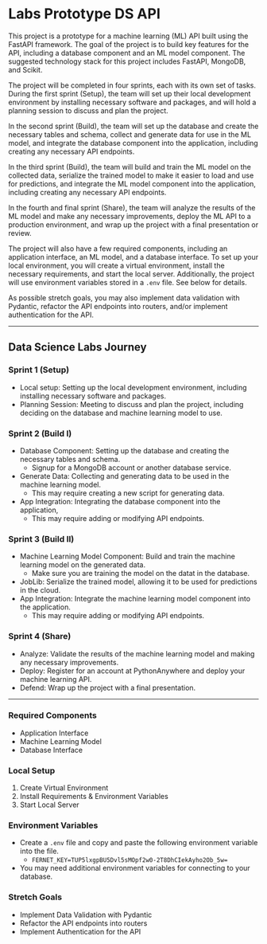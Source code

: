 # Labs Prototype DS API
This project is a prototype for a machine learning (ML) API built using the FastAPI framework. The goal of the project is to build key features for the API, including a database component and an ML model component. The suggested technology stack for this project includes FastAPI, MongoDB, and Scikit.

The project will be completed in four sprints, each with its own set of tasks. During the first sprint (Setup), the team will set up their local development environment by installing necessary software and packages, and will hold a planning session to discuss and plan the project.

In the second sprint (Build), the team will set up the database and create the necessary tables and schema, collect and generate data for use in the ML model, and integrate the database component into the application, including creating any necessary API endpoints.

In the third sprint (Build), the team will build and train the ML model on the collected data, serialize the trained model to make it easier to load and use for predictions, and integrate the ML model component into the application, including creating any necessary API endpoints.

In the fourth and final sprint (Share), the team will analyze the results of the ML model and make any necessary improvements, deploy the ML API to a production environment, and wrap up the project with a final presentation or review.

The project will also have a few required components, including an application interface, an ML model, and a database interface. To set up your local environment, you will create a virtual environment, install the necessary requirements, and start the local server. Additionally, the project will use environment variables stored in a `.env` file. See below for details.

As possible stretch goals, you may also implement data validation with Pydantic, refactor the API endpoints into routers, and/or implement authentication for the API.

---
## Data Science Labs Journey

### Sprint 1 (Setup)
- Local setup: Setting up the local development environment, including installing necessary software and packages.
- Planning Session: Meeting to discuss and plan the project, including deciding on the database and machine learning model to use.

### Sprint 2 (Build I)
- Database Component: Setting up the database and creating the necessary tables and schema.
  - Signup for a MongoDB account or another database service. 
- Generate Data: Collecting and generating data to be used in the machine learning model.
  - This may require creating a new script for generating data.
- App Integration: Integrating the database component into the application, 
  - This may require adding or modifying API endpoints.

### Sprint 3 (Build II)
- Machine Learning Model Component: Build and train the machine learning model on the generated data.
  - Make sure you are training the model on the datat in the database.
- JobLib: Serialize the trained model, allowing it to be used for predictions in the cloud.
- App Integration: Integrate the machine learning model component into the application.
  - This may require adding or modifying API endpoints.

### Sprint 4 (Share)
- Analyze: Validate the results of the machine learning model and making any necessary improvements.
- Deploy: Register for an account at PythonAnywhere and deploy your machine learning API.
- Defend: Wrap up the project with a final presentation.

---
### Required Components
- Application Interface
- Machine Learning Model
- Database Interface

### Local Setup
1. Create Virtual Environment
2. Install Requirements & Environment Variables
3. Start Local Server

### Environment Variables
- Create a `.env` file and copy and paste the following environment variable into the file.
  - `FERNET_KEY=TUP5lxgpBU5Dvl5sMOpf2w0-2T8DhCIekAyho2Ob_5w=`
- You may need additional environment variables for connecting to your database.

### Stretch Goals
- Implement Data Validation with Pydantic
- Refactor the API endpoints into routers
- Implement Authentication for the API
